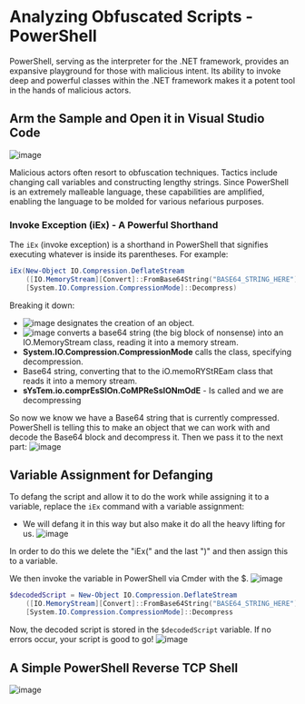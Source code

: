 # Analyzing Obfuscated Scripts - PowerShell

PowerShell, serving as the interpreter for the .NET framework, provides an expansive playground for those with malicious intent. Its ability to invoke deep and powerful classes within the .NET framework makes it a potent tool in the hands of malicious actors.

## Arm the Sample and Open it in Visual Studio Code
![image](https://github.com/CertainRisk/Analyzing-Obfuscated-Scripts-PS/assets/141761181/009bb3e0-8799-417c-976b-0354db012f59)


Malicious actors often resort to obfuscation techniques. Tactics include changing call variables and constructing lengthy strings. Since PowerShell is an extremely malleable language, these capabilities are amplified, enabling the language to be molded for various nefarious purposes.

### Invoke Exception (iEx) - A Powerful Shorthand

The `iEx` (invoke exception) is a shorthand in PowerShell that signifies executing whatever is inside its parentheses. For example:

```powershell
iEx(New-Object IO.Compression.DeflateStream
    ([IO.MemoryStream][Convert]::FromBase64String("BASE64_STRING_HERE")),
    [System.IO.Compression.CompressionMode]::Decompress)
```
Breaking it down:

- ![image](https://github.com/CertainRisk/Analyzing-Obfuscated-Scripts-PS/assets/141761181/1900cdd1-ee76-4e86-a214-68850c4bbac6)
 designates the creation of an object.
- ![image](https://github.com/CertainRisk/Analyzing-Obfuscated-Scripts-PS/assets/141761181/5992619b-8a7c-48fd-926a-4772e2713602)
 converts a base64 string (the big block of nonsense) into an IO.MemoryStream class, reading it into a memory stream.
- **System.IO.Compression.CompressionMode** calls the class, specifying decompression.
- Base64 string, converting that to the iO.memoRYStREam class that reads it into a memory stream. 
- **sYsTem.io.comprEsSIOn.CoMPReSsIONmOdE** - Is called and we are decompressing

So now we know we have a Base64 string that is currently compressed.
PowerShell is telling this to make an object that we can work with and decode the Base64 block and decompress it.
Then we pass it to the next part:
![image](https://github.com/CertainRisk/Analyzing-Obfuscated-Scripts-PS/assets/141761181/abd2ae73-4940-4e77-aedc-7c433ddff620)


## Variable Assignment for Defanging

To defang the script and allow it to do the work while assigning it to a variable, replace the `iEx` command with a variable assignment:
- We will defang it in this way but also make it do all the heavy lifting for us.
![image](https://github.com/CertainRisk/Analyzing-Obfuscated-Scripts-PS/assets/141761181/71d433f0-7244-4dd2-95eb-c650b115f00b)

In order to do this we delete the "iEx(" and the last ")" and then assign this to a variable. 

We then invoke the variable in PowerShell via Cmder with the $.
![image](https://github.com/CertainRisk/Analyzing-Obfuscated-Scripts-PS/assets/141761181/e1fd2c46-9065-4c72-9ff5-7ab287b7d029)

```Powershell
$decodedScript = New-Object IO.Compression.DeflateStream
    ([IO.MemoryStream][Convert]::FromBase64String("BASE64_STRING_HERE")),
    [System.IO.Compression.CompressionMode]::Decompress
```
Now, the decoded script is stored in the `$decodedScript` variable.
If no errors occur, your script is good to go!
![image](https://github.com/CertainRisk/Analyzing-Obfuscated-Scripts-PS/assets/141761181/a8d23461-4297-4c73-aa1d-6fdce586c454)

## A Simple PowerShell Reverse TCP Shell

![image](https://github.com/CertainRisk/Analyzing-Obfuscated-Scripts-PS/assets/141761181/3f83c15c-17c3-4681-ad35-c5992e9a21c3)














